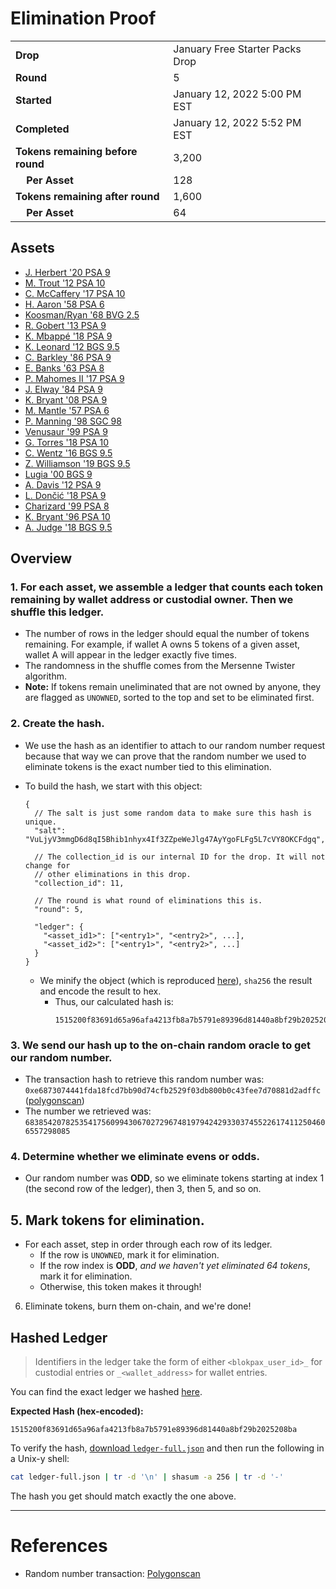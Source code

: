 # Elimination Proof

|||
|---|---|
| **Drop** | January Free Starter Packs Drop |
| **Round** | 5 |
| **Started** | January 12, 2022 5:00 PM EST |
| **Completed** | January 12, 2022 5:52 PM EST |
| **Tokens remaining before round** | 3,200 |
| **&nbsp;&nbsp;&nbsp;&nbsp;Per Asset** | 128 |
| **Tokens remaining after round** | 1,600 |
| **&nbsp;&nbsp;&nbsp;&nbsp;Per Asset** | 64 |

## Assets

- [J. Herbert &#039;20 PSA 9](asset-442.md)
- [M. Trout &#039;12 PSA 10](asset-443.md)
- [C. McCaffery &#039;17 PSA 10](asset-444.md)
- [H. Aaron &#039;58 PSA 6](asset-445.md)
- [Koosman/Ryan &#039;68 BVG 2.5](asset-446.md)
- [R. Gobert &#039;13 PSA 9](asset-447.md)
- [K. Mbappé &#039;18 PSA 9](asset-448.md)
- [K. Leonard &#039;12 BGS 9.5](asset-449.md)
- [C. Barkley &#039;86 PSA 9](asset-450.md)
- [E. Banks &#039;63 PSA 8](asset-451.md)
- [P. Mahomes II &#039;17 PSA 9](asset-452.md)
- [J. Elway &#039;84 PSA 9](asset-453.md)
- [K. Bryant &#039;08 PSA 9](asset-454.md)
- [M. Mantle &#039;57 PSA 6](asset-455.md)
- [P. Manning &#039;98 SGC 98](asset-456.md)
- [Venusaur &#039;99 PSA 9](asset-457.md)
- [G. Torres &#039;18 PSA 10](asset-458.md)
- [C. Wentz &#039;16 BGS 9.5](asset-459.md)
- [Z. Williamson &#039;19 BGS 9.5](asset-460.md)
- [Lugia &#039;00 BGS 9](asset-461.md)
- [A. Davis &#039;12 PSA 9](asset-462.md)
- [L. Dončić &#039;18 PSA 9](asset-463.md)
- [Charizard &#039;99 PSA 8](asset-464.md)
- [K. Bryant &#039;96 PSA 10](asset-465.md)
- [A. Judge &#039;18 BGS 9.5](asset-466.md)

## Overview

### 1. For each asset, we assemble a ledger that counts each token remaining by wallet address or custodial owner. Then we shuffle this ledger.
- The number of rows in the ledger should equal the number of tokens remaining. For example, if wallet A owns 5 tokens of a given asset, wallet A will appear in the ledger exactly five times.
- The randomness in the shuffle comes from the Mersenne Twister algorithm.
- **Note:** If tokens remain uneliminated that are not owned by anyone, they are flagged as `UNOWNED`, sorted to the top and set to be eliminated first.

### 2. Create the hash.
- We use the hash as an identifier to attach to our random number request because that way we can prove that the random number we used to eliminate tokens is the exact number tied to this elimination.
- To build the hash, we start with this object:
  ```jsonc
  {
    // The salt is just some random data to make sure this hash is unique.
    "salt": "VuLjyV3mmgD6d8qI5Bhib1nhyx4If3ZZpeWeJlg47AyYgoFLFg5L7cVY8OKCFdgq",

    // The collection_id is our internal ID for the drop. It will not change for
    // other eliminations in this drop.
    "collection_id": 11,

    // The round is what round of eliminations this is.
    "round": 5,

    "ledger": {
      "<asset_id1>": ["<entry1>", "<entry2>", ...],
      "<asset_id2>": ["<entry1>", "<entry2>", ...]
    }
  }
  ```

  - We minify the object (which is reproduced [here][ledger_full]), `sha256` the result and encode the result to hex.
    - Thus, our calculated hash is:
      ```plain
      1515200f83691d65a96afa4213fb8a7b5791e89396d81440a8bf29b2025208ba
      ```

### 3. We send our hash up to the on-chain random oracle to get our random number.
  - The transaction hash to retrieve this random number was: `0xe6873074441fda18fcd7bb90d74cfb2529f03db800b0c43fee7d70881d2adffc` ([polygonscan][random_txn])
  - The number we retrieved was: `68385420782535417560994306702729674819794242933037455226174112504606557298085`

### 4. Determine whether we eliminate evens or odds.
  
  - Our random number was **ODD**, so we eliminate tokens starting at index 1 (the second row of the ledger), then 3, then 5, and so on.
  
## 5. Mark tokens for elimination.
  - For each asset, step in order through each row of its ledger.
    - If the row is `UNOWNED`, mark it for elimination.
    - If the row index is **ODD**, _and we haven't yet eliminated 64 tokens_, mark it for elimination.
    - Otherwise, this token makes it through!

6. Eliminate tokens, burn them on-chain, and we're done!

## Hashed Ledger

> Identifiers in the ledger take the form of either `<blokpax_user_id>_` for custodial entries or `_<wallet_address>` for wallet entries.

You can find the exact ledger we hashed [here][ledger_full].

**Expected Hash (hex-encoded):**
```
1515200f83691d65a96afa4213fb8a7b5791e89396d81440a8bf29b2025208ba
```

To verify the hash, [download `ledger-full.json`][ledger_full] and then run the following in a Unix-y shell:

```bash
cat ledger-full.json | tr -d '\n' | shasum -a 256 | tr -d '-'
```

The hash you get should match exactly the one above.

---

# References

- Random number transaction: [Polygonscan][random_txn]

[random_txn]: https://polygonscan.com/tx/0xe6873074441fda18fcd7bb90d74cfb2529f03db800b0c43fee7d70881d2adffc
[ledger_full]: ledger-full.json
